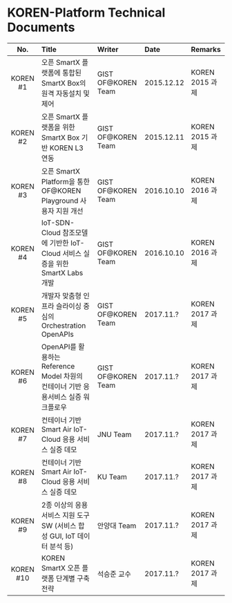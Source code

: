 # KOREN-Platform Technical Documents

|No.|Title|Writer|Date|Remarks  |
|:---:|:-----|:--------|:-----|:--------|
|KOREN #1|오픈 SmartX 플랫폼에 통합된 SmartX Box의 원격 자동설치 및 제어|GIST OF@KOREN Team|2015.12.12|KOREN 2015 과제|
|KOREN #2|오픈 SmartX 플랫폼을 위한 SmartX Box 기반 KOREN L3 연동|GIST OF@KOREN Team|2015.12.11|KOREN 2015 과제|
|KOREN #3|오픈 SmartX Platform을 통한 OF@KOREN Playground 사용자 지원 개선|GIST OF@KOREN Team|2016.10.10|KOREN 2016 과제|
|KOREN #4|IoT-SDN-Cloud 참조모델에 기반한 IoT-Cloud 서비스 실증을 위한 SmartX Labs 개발|GIST OF@KOREN Team|2016.10.10|KOREN 2016 과제|
|KOREN #5|개발자 맞춤형 인프라 슬라이싱 중심의 Orchestration OpenAPIs|GIST OF@KOREN Team|2017.11.?|KOREN 2017 과제|
|KOREN #6|OpenAPI를 활용하는 Reference Model 차원의 컨테이너 기반 응용서비스 실증 워크플로우|GIST OF@KOREN Team|2017.11.?|KOREN 2017 과제|
|KOREN #7|컨테이너 기반 Smart Air IoT-Cloud 응용 서비스 실증 데모|JNU Team|2017.11.?|KOREN 2017 과제|
|KOREN #8|컨테이너 기반 Smart Air IoT-Cloud 응용 서비스 실증 데모|KU Team|2017.11.?|KOREN 2017 과제|
|KOREN #9|2종 이상의 응용 서비스 지원 도구 SW (서비스 합성 GUI, IoT 데이터 분석 등)|안양대 Team|2017.11.?|KOREN 2017 과제|
|KOREN #10|KOREN SmartX 오픈 플랫폼 단계별 구축 전략|석승준 교수|2017.11.?|KOREN 2017 과제|
